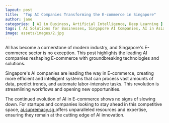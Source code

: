 ```yaml
---
layout: post
title:  "Top AI Companies Transforming the E-commerce in Singapore"
author: jane
categories: [ AI in Business, Artificial Intelligence, Deep Learning ]
tags: [ AI Solutions for Businesses, Singapore AI Companies, AI in Asia ]
image: assets/images/2.jpg
---
```


AI has become a cornerstone of modern industry, and Singapore's E-commerce sector is no exception. This post highlights the leading AI companies reshaping E-commerce with groundbreaking technologies and solutions.

Singapore's AI companies are leading the way in E-commerce, creating more efficient and intelligent systems that can process vast amounts of data, predict trends, and automate labor-intensive tasks. This revolution is streamlining workflows and opening new opportunities.

The continued evolution of AI in E-commerce shows no signs of slowing down. For startups and companies looking to stay ahead in this competitive space, <a href="https://ai.supremacy.sg" target="_blank"> ai.supremacy.sg </a> offers unparalleled resources and expertise, ensuring they remain at the cutting edge of AI innovation.
